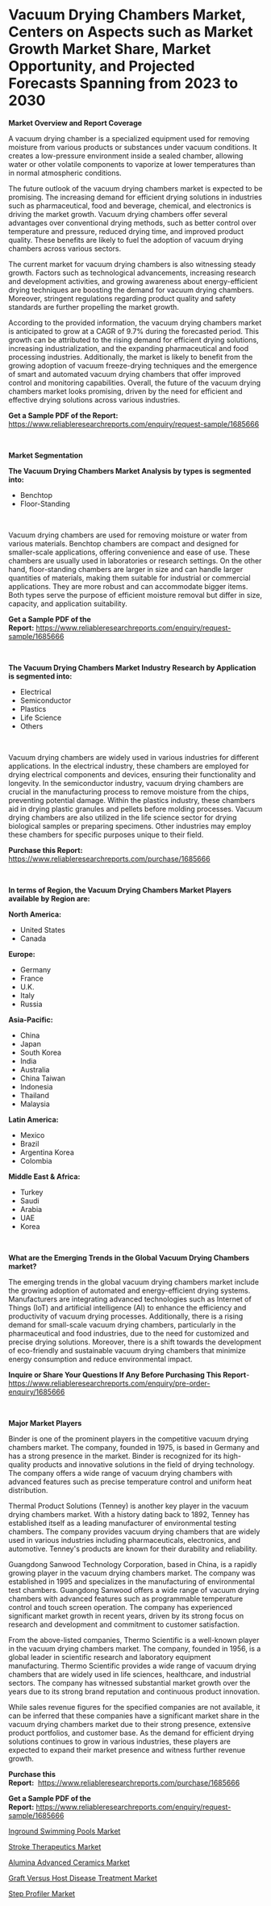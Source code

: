 <p><h1>Vacuum Drying Chambers Market, Centers on Aspects such as Market Growth Market Share, Market Opportunity, and Projected Forecasts Spanning from 2023 to 2030</h1></p><p><strong>Market Overview and Report Coverage</strong></p>
<p><p>A vacuum drying chamber is a specialized equipment used for removing moisture from various products or substances under vacuum conditions. It creates a low-pressure environment inside a sealed chamber, allowing water or other volatile components to vaporize at lower temperatures than in normal atmospheric conditions.</p><p>The future outlook of the vacuum drying chambers market is expected to be promising. The increasing demand for efficient drying solutions in industries such as pharmaceutical, food and beverage, chemical, and electronics is driving the market growth. Vacuum drying chambers offer several advantages over conventional drying methods, such as better control over temperature and pressure, reduced drying time, and improved product quality. These benefits are likely to fuel the adoption of vacuum drying chambers across various sectors.</p><p>The current market for vacuum drying chambers is also witnessing steady growth. Factors such as technological advancements, increasing research and development activities, and growing awareness about energy-efficient drying techniques are boosting the demand for vacuum drying chambers. Moreover, stringent regulations regarding product quality and safety standards are further propelling the market growth.</p><p>According to the provided information, the vacuum drying chambers market is anticipated to grow at a CAGR of 9.7% during the forecasted period. This growth can be attributed to the rising demand for efficient drying solutions, increasing industrialization, and the expanding pharmaceutical and food processing industries. Additionally, the market is likely to benefit from the growing adoption of vacuum freeze-drying techniques and the emergence of smart and automated vacuum drying chambers that offer improved control and monitoring capabilities. Overall, the future of the vacuum drying chambers market looks promising, driven by the need for efficient and effective drying solutions across various industries.</p></p>
<p><strong>Get a Sample PDF of the Report:</strong> <a href="https://www.reliableresearchreports.com/enquiry/request-sample/1685666">https://www.reliableresearchreports.com/enquiry/request-sample/1685666</a></p>
<p>&nbsp;</p>
<p><strong>Market Segmentation</strong></p>
<p><strong>The Vacuum Drying Chambers Market Analysis by types is segmented into:</strong></p>
<p><ul><li>Benchtop</li><li>Floor-Standing</li></ul></p>
<p>&nbsp;</p>
<p><p>Vacuum drying chambers are used for removing moisture or water from various materials. Benchtop chambers are compact and designed for smaller-scale applications, offering convenience and ease of use. These chambers are usually used in laboratories or research settings. On the other hand, floor-standing chambers are larger in size and can handle larger quantities of materials, making them suitable for industrial or commercial applications. They are more robust and can accommodate bigger items. Both types serve the purpose of efficient moisture removal but differ in size, capacity, and application suitability.</p></p>
<p><strong>Get a Sample PDF of the Report:</strong>&nbsp;<a href="https://www.reliableresearchreports.com/enquiry/request-sample/1685666">https://www.reliableresearchreports.com/enquiry/request-sample/1685666</a></p>
<p>&nbsp;</p>
<p><strong>The Vacuum Drying Chambers Market Industry Research by Application is segmented into:</strong></p>
<p><ul><li>Electrical</li><li>Semiconductor</li><li>Plastics</li><li>Life Science</li><li>Others</li></ul></p>
<p>&nbsp;</p>
<p><p>Vacuum drying chambers are widely used in various industries for different applications. In the electrical industry, these chambers are employed for drying electrical components and devices, ensuring their functionality and longevity. In the semiconductor industry, vacuum drying chambers are crucial in the manufacturing process to remove moisture from the chips, preventing potential damage. Within the plastics industry, these chambers aid in drying plastic granules and pellets before molding processes. Vacuum drying chambers are also utilized in the life science sector for drying biological samples or preparing specimens. Other industries may employ these chambers for specific purposes unique to their field.</p></p>
<p><strong>Purchase this Report:</strong>&nbsp; <a href="https://www.reliableresearchreports.com/purchase/1685666">https://www.reliableresearchreports.com/purchase/1685666</a></p>
<p>&nbsp;</p>
<p><strong>In terms of Region, the Vacuum Drying Chambers Market Players available by Region are:</strong></p>
<p>
    <p> <strong> North America: </strong>
        <ul>
            <li>United States</li>
            <li>Canada</li>
        </ul>
        </p> 
    <p> <strong> Europe: </strong>
        <ul>
            <li>Germany</li>
            <li>France</li>
            <li>U.K.</li>
            <li>Italy</li>
            <li>Russia</li>
        </ul>
        </p> 
    <p> <strong> Asia-Pacific: </strong>
        <ul>
            <li>China</li>
            <li>Japan</li>
            <li>South Korea</li>
            <li>India</li>
            <li>Australia</li>
            <li>China Taiwan</li>
            <li>Indonesia</li>
            <li>Thailand</li>
            <li>Malaysia</li>
        </ul>
        </p> 
    <p> <strong> Latin America: </strong>
        <ul>
            <li>Mexico</li>
            <li>Brazil</li>
            <li>Argentina Korea</li>
            <li>Colombia</li>
        </ul>
        </p> 
    <p> <strong> Middle East & Africa: </strong>
        <ul>
            <li>Turkey</li>
            <li>Saudi</li>
            <li>Arabia</li>
            <li>UAE</li>
            <li>Korea</li>
        </ul>
    </p>
    </p>
<p>&nbsp;</p>
<p><strong>What are the Emerging Trends in the Global Vacuum Drying Chambers market?</strong></p>
<p><p>The emerging trends in the global vacuum drying chambers market include the growing adoption of automated and energy-efficient drying systems. Manufacturers are integrating advanced technologies such as Internet of Things (IoT) and artificial intelligence (AI) to enhance the efficiency and productivity of vacuum drying processes. Additionally, there is a rising demand for small-scale vacuum drying chambers, particularly in the pharmaceutical and food industries, due to the need for customized and precise drying solutions. Moreover, there is a shift towards the development of eco-friendly and sustainable vacuum drying chambers that minimize energy consumption and reduce environmental impact.</p></p>
<p><strong>Inquire or Share Your Questions If Any Before Purchasing This Report</strong>- <a href="https://www.reliableresearchreports.com/enquiry/pre-order-enquiry/1685666">https://www.reliableresearchreports.com/enquiry/pre-order-enquiry/1685666</a></p>
<p>&nbsp;</p>
<p><strong>Major Market Players</strong></p>
<p><p>Binder is one of the prominent players in the competitive vacuum drying chambers market. The company, founded in 1975, is based in Germany and has a strong presence in the market. Binder is recognized for its high-quality products and innovative solutions in the field of drying technology. The company offers a wide range of vacuum drying chambers with advanced features such as precise temperature control and uniform heat distribution.</p><p>Thermal Product Solutions (Tenney) is another key player in the vacuum drying chambers market. With a history dating back to 1892, Tenney has established itself as a leading manufacturer of environmental testing chambers. The company provides vacuum drying chambers that are widely used in various industries including pharmaceuticals, electronics, and automotive. Tenney's products are known for their durability and reliability.</p><p>Guangdong Sanwood Technology Corporation, based in China, is a rapidly growing player in the vacuum drying chambers market. The company was established in 1995 and specializes in the manufacturing of environmental test chambers. Guangdong Sanwood offers a wide range of vacuum drying chambers with advanced features such as programmable temperature control and touch screen operation. The company has experienced significant market growth in recent years, driven by its strong focus on research and development and commitment to customer satisfaction.</p><p>From the above-listed companies, Thermo Scientific is a well-known player in the vacuum drying chambers market. The company, founded in 1956, is a global leader in scientific research and laboratory equipment manufacturing. Thermo Scientific provides a wide range of vacuum drying chambers that are widely used in life sciences, healthcare, and industrial sectors. The company has witnessed substantial market growth over the years due to its strong brand reputation and continuous product innovation.</p><p>While sales revenue figures for the specified companies are not available, it can be inferred that these companies have a significant market share in the vacuum drying chambers market due to their strong presence, extensive product portfolios, and customer base. As the demand for efficient drying solutions continues to grow in various industries, these players are expected to expand their market presence and witness further revenue growth.</p></p>
<p><strong>Purchase this Report:</strong>&nbsp;&nbsp;<a href="https://www.reliableresearchreports.com/purchase/1685666">https://www.reliableresearchreports.com/purchase/1685666</a></p>
<p></p>
<p><strong>Get a Sample PDF of the Report:</strong>&nbsp;<a href="https://www.reliableresearchreports.com/enquiry/request-sample/1685666">https://www.reliableresearchreports.com/enquiry/request-sample/1685666</a></p>
<p><p><a href="https://medium.com/@christopherbennett19/inground-swimming-pools-market-size-growth-forecast-2023-2030-48aa66ec871b">Inground Swimming Pools Market</a></p><p><a href="https://www.linkedin.com/pulse/stroke-therapeutics-market-challenges-opportunities-growth-a0f8e/">Stroke Therapeutics Market</a></p><p><a href="https://github.com/mabutironaldo/Market-Research-Report-List-1/blob/main/alumina-advanced-ceramics-market.md">Alumina Advanced Ceramics Market</a></p><p><a href="https://www.linkedin.com/pulse/graft-versus-host-disease-treatment-market-size-share-global-3qnde/">Graft Versus Host Disease Treatment Market</a></p><p><a href="https://medium.com/@greisdukagjini2014/step-profiler-market-size-growth-forecast-2023-2030-645abee74dad">Step Profiler Market</a></p></p>